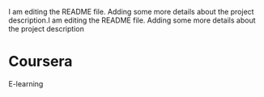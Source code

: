 I am editing the README file. Adding some more details about the project description.I am editing the README file. Adding some more details about the project description
# Coursera
E-learning
